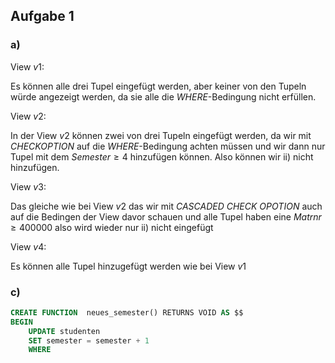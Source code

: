 
## Aufgabe 1
### a)
View $v1$:

Es können alle drei Tupel eingefügt werden, aber keiner von den Tupeln würde angezeigt werden, da sie alle die $WHERE$-Bedingung nicht erfüllen.

View $v2$:

In der View $v2$ können zwei von drei Tupeln eingefügt werden, da wir mit $CHECK OPTION$ auf die $WHERE$-Bedingung achten müssen und wir dann nur Tupel mit dem $Semester \geq 4$ hinzufügen können. Also können wir ii) nicht hinzufügen.

View $v3$:

Das gleiche wie bei View $v2$ das wir mit $CASCADED\ CHECK\ OPOTION$ auch auf die Bedingen der View davor schauen und alle Tupel haben eine $Matrnr \geq 400000$ also wird wieder nur ii) nicht eingefügt 

View $v4$:

Es können alle Tupel hinzugefügt werden wie bei View $v1$

### c)

```sql
CREATE FUNCTION  neues_semester() RETURNS VOID AS $$
BEGIN
	UPDATE studenten
	SET semester = semester + 1
	WHERE
```
